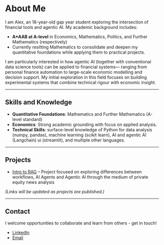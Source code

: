# About Me  

I am Alex, an 18-year-old gap year student exploring the intersection of financial tools and agentic AI. My academic background includes:  

- **A*AAB at A-level** in Economics, Mathematics, Politics, and Further Mathematics (respectively)  
- Currently resitting Mathematics to consolidate and deepen my quantitative foundations while applying them to practical projects.  

I am particularly interested in how agentic AI (together with conventional data science tools) can be applied to financial systems— ranging from personal finance automation to large-scale economic modelling and decision support. My initial exploration in this field focuses on building experimental systems that combine technical rigour with economic insight.  

---

## Skills and Knowledge  

- **Quantitative Foundations**: Mathematics and Further Mathematics (A-level standard)  
- **Economics**: Strong academic grounding with focus on applied analysis.
- **Technical Skills**: surface-level knowledge of Python for data analysis (numpy, pandas), machine learning (scikit learn), AI and agentic AI (Langchain) ui (streamlit), and multiple other languages.

---

## Projects   
- [Intro to RAG](https://github.com/alexlodh/Intro_To_RAG/blob/main/README.md) – Project focused on exploring differences between workflows, AI Agents and Agentic AI through the medium of private equity news analysis

*(Links will be updated as projects are published.)*  

---

## Contact  

I welcome opportunities to collaborate and learn from others - get in touch!

- [LinkedIn](https://www.linkedin.com/in/alexander-lodh-316350269/)  
- [Email](mailto:alexanderlodh@gmail.com)
